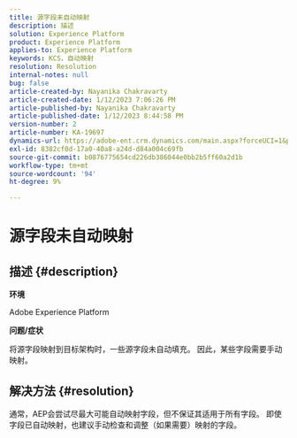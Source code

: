 ```yaml
---
title: 源字段未自动映射
description: 描述
solution: Experience Platform
product: Experience Platform
applies-to: Experience Platform
keywords: KCS，自动映射
resolution: Resolution
internal-notes: null
bug: false
article-created-by: Nayanika Chakravarty
article-created-date: 1/12/2023 7:06:26 PM
article-published-by: Nayanika Chakravarty
article-published-date: 1/12/2023 8:44:58 PM
version-number: 2
article-number: KA-19697
dynamics-url: https://adobe-ent.crm.dynamics.com/main.aspx?forceUCI=1&pagetype=entityrecord&etn=knowledgearticle&id=ac2ee131-ac92-ed11-aad1-6045bd006c82
exl-id: 8382cf0d-17a0-40a8-a24d-d84a004c69fb
source-git-commit: b0876775654cd226db386044e0bb2b5ff60a2d1b
workflow-type: tm+mt
source-wordcount: '94'
ht-degree: 9%

---
```


# 源字段未自动映射

## 描述 {#description}


<b>环境</b>

Adobe Experience Platform

<b>问题/症状</b>

将源字段映射到目标架构时，一些源字段未自动填充。 因此，某些字段需要手动映射。


## 解决方法 {#resolution}


通常，AEP会尝试尽最大可能自动映射字段，但不保证其适用于所有字段。 即使字段已自动映射，也建议手动检查和调整（如果需要）映射的字段。
